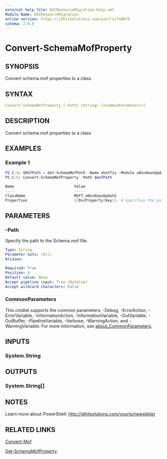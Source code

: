 ```yaml
---
external help file: DSCResourceMigration-help.xml
Module Name: DSCResourceMigration
online version: https://jdhitsolutions.com/yourls/f49bf5
schema: 2.0.0
---
```


# Convert-SchemaMofProperty

## SYNOPSIS

Convert schema.mof properties to a class

## SYNTAX

```yaml
Convert-SchemaMofProperty [-Path] <String> [<CommonParameters>]
```

## DESCRIPTION

Convert schema.mof properties to a class

## EXAMPLES

### Example 1

```powershell
PS C:\> $MofPath = Get-SchemaMofPath -Name xhotfix -Module xWindowsUpdate
PS C:\> Convert-SchemaMofProperty -Path $mofPath

Name                           Value
----                           -----
ClassName                      MSFT_xWindowsUpdate
Properties                     {[DscProperty(Key)], # Specifies the path that contains the msu file for the hotfix ins
```

## PARAMETERS

### -Path

Specify the path to the Schema.mof file.

```yaml
Type: String
Parameter Sets: (All)
Aliases:

Required: True
Position: 0
Default value: None
Accept pipeline input: True (ByValue)
Accept wildcard characters: False
```

### CommonParameters

This cmdlet supports the common parameters: -Debug, -ErrorAction, -ErrorVariable, -InformationAction, -InformationVariable, -OutVariable, -OutBuffer, -PipelineVariable, -Verbose, -WarningAction, and -WarningVariable. For more information, see [about_CommonParameters](http://go.microsoft.com/fwlink/?LinkID=113216).

## INPUTS

### System.String

## OUTPUTS

### System.String[]

## NOTES

Learn more about PowerShell: http://jdhitsolutions.com/yourls/newsletter

## RELATED LINKS

[Convert-Mof](Convert-Mof.md)

[Get-SchemaMofProperty](Get-SchemaMofProperty.md)
